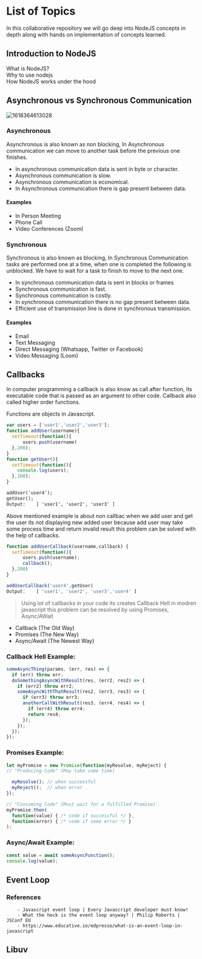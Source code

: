 # List of Topics

In this collaborative repository we will go deep into NodeJS concepts in depth along with hands on implementation of concepts learned. 

## Introduction to NodeJS

What is NodeJS?  
Why to use nodejs  
How NodeJS works under the hood  

## Asynchronous vs Synchronous Communication

![1618364613028](https://user-images.githubusercontent.com/8051789/139827734-66dc3782-2999-404a-b119-38ab05600379.png)

### Asynchronous
Asynchronous is also known as non blocking, In Asynchronous communication we can move to another task before the previous one finishes.

  - In asynchronous communication data is sent in byte or character.
  - Asynchronous communication is slow.
  - Asynchronous communication is economical.
  - In Asynchronous communication there is gap present between data.

#### Examples
  - In Person Meeting
  - Phone Call
  - Video Conferences (Zoom)

### Synchronous
Synchronous is also known as blocking, In Synchronous Communication tasks are performed one at a time, when one is completed the following is unblocked. We have to wait for a task to finish to move to the next one.

  - In synchronous communication data is sent in blocks or frames
  - Synchronous communication is fast.
  - Synchronous communication is costly.
  - In synchronous communication there is no gap present between data.
  - Efficient use of transmission line is done in synchronous transmission.

#### Examples
  - Email
  - Text Messaging
  - Direct Messaging (Whatsapp, Twitter or Facebook)
  - Video Messaging (Loom)

## Callbacks

In computer programming a callback is also know as call after function, its executable code that is passed as an argument to other code.
Callback also called higher order functions.

Functions are objects in Javascript.

```javascript
var users = ['user1','user2','user3'];
function addUser(username){
  setTimeout(function(){
      users.push(username)
  },200);
}
function getUser(){
  setTimeout(function(){
    console.log(users);
  },100);
}
```

```html
addUser('user4');
getUser();
Output:    [ 'user1', 'user2', 'user3' ]
```
Above mentioned example is about non callbac when we add user and get the user its not displaying 
new added user because add user may take some process time and return invalid result this problem 
can be solved with the help of callbacks.

```javascript
function addUserCallback(username,callback) {
  setTimeout(function(){
      users.push(username);
      callback();
  },200)
}

addUserCallback('user4',getUser)
Output:    [ 'user1', 'user2', 'user3','user4' ]
```
> Using lot of callbacks in your code its creates Callback Hell in modren javascript this problem can be resolved by using Promises, Async/AWait

- Callback (The Old Way)
- Promises (The New Way)
- Async/Await (The Newest Way)

### Callback Hell Example:
```javascript
someAsyncThing(params, (err, res) => {
  if (err) throw err;
  doSomethingAsyncWithResult(res, (err2, res2) => {
    if (err2) throw err2;
    someAsyncWithThatResult(res2, (err3, res3) => {
      if (err3) throw err3;
      anotherCallWithResult(res3, (err4, res4) => {
        if (err4) throw err4;
        return res4;
      });
    });
  });
});
```


### Promises Example:
```javascript
let myPromise = new Promise(function(myResolve, myReject) {
// "Producing Code" (May take some time)

  myResolve(); // when successful
  myReject();  // when error
});

// "Consuming Code" (Must wait for a fulfilled Promise)
myPromise.then(
  function(value) { /* code if successful */ },
  function(error) { /* code if some error */ }
);
```

### Async/Await Example:
```javascript
const value = await someAsyncFunction();
console.log(value);
```

## Event Loop
  ### References
		- Javascript event loop | Every Javascript developer must know!
		- What the heck is the event loop anyway? | Philip Roberts | JSConf EU
		- https://www.educative.io/edpresso/what-is-an-event-loop-in-javascript
    
## Libuv
